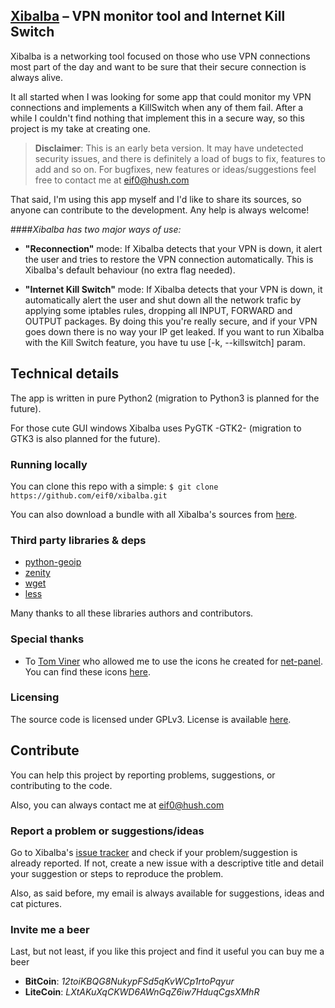 ## [Xibalba](https://github.com/eif0/xibalba) – VPN monitor tool and Internet Kill Switch

Xibalba is a networking tool focused on those who use VPN connections most part of the day and want to be sure that their secure connection is always alive.

It all started when I was looking for some app that could monitor my VPN connections and implements a KillSwitch when any of them fail. After a while I couldn't find nothing that implement this in a secure way, so this project is my take at creating one.


> **Disclaimer**:
> This is an early beta version. It may have undetected security issues, and there is definitely a load of bugs to fix, features to add and so on. 
> For bugfixes, new features or ideas/suggestions feel free to contact me at eif0@hush.com


That said, I'm using this app myself and I'd like to share its sources, so anyone can contribute to the development. Any help is always welcome!


####_Xibalba has two major ways of use:_
* __"Reconnection"__ mode: If Xibalba detects that your VPN is down, it alert the user and tries to restore the VPN connection automatically. This is Xibalba's default behaviour (no extra flag needed).

* __"Internet Kill Switch"__ mode: If Xibalba detects that your VPN is down, it automatically alert the user and shut down all the network trafic by applying some iptables rules, dropping all INPUT, FORWARD and OUTPUT packages. By doing this you're really secure, and if your VPN goes down there is no way your IP get leaked. If you want to run Xibalba with the Kill Switch feature, you have tu use [-k, --killswitch] param.


## Technical details

The app is written in pure Python2 (migration to Python3 is planned for the future). 

For those cute GUI windows Xibalba uses PyGTK -GTK2- (migration to GTK3 is also planned for the future).


### Running locally


You can clone this repo with a simple:
``$ git clone https://github.com/eif0/xibalba.git``


You can also download a bundle with all Xibalba's sources from [here](https://github.com/eif0/xibalba/archive/master.zip).


### Third party libraries & deps

* [python-geoip](http://pythonhosted.org/python-geoip/)
* [zenity](https://wiki.gnome.org/Projects/Zenity)
* [wget](https://www.gnu.org/software/wget/)
* [less](http://www.greenwoodsoftware.com/less)

Many thanks to all these libraries authors and contributors.


### Special thanks

* To [Tom Viner](https://github.com/tomviner) who allowed me to use the icons he created for [net-panel](https://github.com/tomviner/net-panel). You can find these icons [here](/images).


### Licensing

The source code is licensed under GPLv3. License is available [here](/LICENSE).

## Contribute

You can help this project by reporting problems, suggestions, or contributing to the code.

Also, you can always contact me at eif0@hush.com

### Report a problem or suggestions/ideas

Go to Xibalba's [issue tracker](https://github.com/eif0/xibalba/issues) and check if your problem/suggestion is already reported. If not, create a new issue with a descriptive title and detail your suggestion or steps to reproduce the problem.

Also, as said before, my email is always available for suggestions, ideas and cat pictures.

### Invite me a beer

Last, but not least, if you like this project and find it useful you can buy me a beer

* __BitCoin__: _12toiKBQG8NukypFSd5qKvWCp1rtoPqyur_
* __LiteCoin__: _LXtAKuXqCKWD6AWnGqZ6iw7HduqCgsXMhR_


